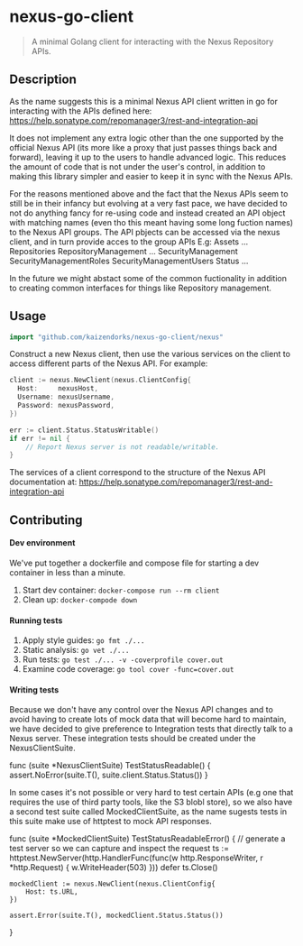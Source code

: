 # nexus-go-client
>A minimal Golang client for interacting with the Nexus Repository APIs.

## Description

As the name suggests this is a minimal Nexus API client written in go for interacting with the APIs defined here: https://help.sonatype.com/repomanager3/rest-and-integration-api

It does not implement any extra logic other than the one supported by the official Nexus API (its more like a proxy that just passes things back and forward), leaving it up to the users to handle advanced logic. This reduces the amount of code that is not under the user's control, in addition to making this library simpler and easier to keep it in sync with the Nexus APIs.

For the reasons mentioned above and the fact that the Nexus APIs seem to still be in their infancy but evolving at a very fast pace, we have decided to not do anything fancy for re-using code and instead created an API object with matching names (even tho this meant having some long fuction names) to the Nexus API groups. The API pbjects can be accessed via the nexus client, and in turn provide acces to the group APIs E.g:
	Assets
	...
	Repositories
	RepositoryManagement
	...
	SecurityManagement
	SecurityManagementRoles
	SecurityManagementUsers
	Status
	...

In the future we might abstact some of the common fuctionality in addition to creating common interfaces for things like Repository management.

## Usage

```go
import "github.com/kaizendorks/nexus-go-client/nexus"
```

Construct a new Nexus client, then use the various services on the client to access different parts of the Nexus API. For example:

```go
client := nexus.NewClient(nexus.ClientConfig{
  Host:     nexusHost,
  Username: nexusUsername,
  Password: nexusPassword,
})

err := client.Status.StatusWritable()
if err != nil {
	// Report Nexus server is not readable/writable.
}
```

The services of a client correspond to the structure of the Nexus API documentation at: https://help.sonatype.com/repomanager3/rest-and-integration-api

## Contributing

#### Dev environment

We've put together a dockerfile and compose file for starting a dev container in less than a minute.

1. Start dev container: `docker-compose run --rm client`
1. Clean up: `docker-compode down`

#### Running tests

1. Apply style guides: `go fmt ./...`
1. Static analysis: `go vet ./...`
1. Run tests: `go test ./... -v -coverprofile cover.out`
1. Examine code coverage: `go tool cover -func=cover.out`

#### Writing tests

Because we don't have any control over the Nexus API changes and to avoid having to create lots of mock data that will become hard to maintain, we have decided to give preference to Integration tests that directly talk to a Nexus server. These integration tests should be created under the NexusClientSuite.

func (suite *NexusClientSuite) TestStatusReadable() {
	assert.NoError(suite.T(), suite.client.Status.Status())
}

In some cases it's not possible or very hard to test certain APIs (e.g one that requires the use of third party tools, like the S3 blobl store), so we also have a second test suite called MockedClientSuite, as the name sugests tests in this suite make use of httptest to mock API responses.

func (suite *MockedClientSuite) TestStatusReadableError() {
	// generate a test server so we can capture and inspect the request
	ts := httptest.NewServer(http.HandlerFunc(func(w http.ResponseWriter, r *http.Request) {
		w.WriteHeader(503)
	}))
	defer ts.Close()

	mockedClient := nexus.NewClient(nexus.ClientConfig{
		Host: ts.URL,
	})

	assert.Error(suite.T(), mockedClient.Status.Status())
}
